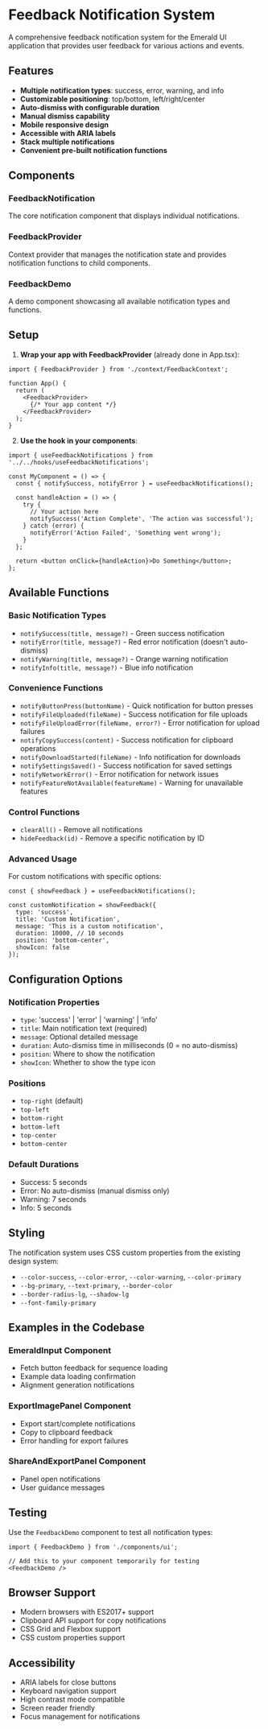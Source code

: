 # Feedback Notification System

A comprehensive feedback notification system for the Emerald UI application that provides user feedback for various actions and events.

## Features

- **Multiple notification types**: success, error, warning, and info
- **Customizable positioning**: top/bottom, left/right/center
- **Auto-dismiss with configurable duration**
- **Manual dismiss capability**
- **Mobile responsive design**
- **Accessible with ARIA labels**
- **Stack multiple notifications**
- **Convenient pre-built notification functions**

## Components

### FeedbackNotification
The core notification component that displays individual notifications.

### FeedbackProvider
Context provider that manages the notification state and provides notification functions to child components.

### FeedbackDemo
A demo component showcasing all available notification types and functions.

## Setup

1. **Wrap your app with FeedbackProvider** (already done in App.tsx):

```tsx
import { FeedbackProvider } from './context/FeedbackContext';

function App() {
  return (
    <FeedbackProvider>
      {/* Your app content */}
    </FeedbackProvider>
  );
}
```

2. **Use the hook in your components**:

```tsx
import { useFeedbackNotifications } from '../../hooks/useFeedbackNotifications';

const MyComponent = () => {
  const { notifySuccess, notifyError } = useFeedbackNotifications();
  
  const handleAction = () => {
    try {
      // Your action here
      notifySuccess('Action Complete', 'The action was successful');
    } catch (error) {
      notifyError('Action Failed', 'Something went wrong');
    }
  };
  
  return <button onClick={handleAction}>Do Something</button>;
};
```

## Available Functions

### Basic Notification Types

- `notifySuccess(title, message?)` - Green success notification
- `notifyError(title, message?)` - Red error notification (doesn't auto-dismiss)
- `notifyWarning(title, message?)` - Orange warning notification
- `notifyInfo(title, message?)` - Blue info notification

### Convenience Functions

- `notifyButtonPress(buttonName)` - Quick notification for button presses
- `notifyFileUploaded(fileName)` - Success notification for file uploads
- `notifyFileUploadError(fileName, error?)` - Error notification for upload failures
- `notifyCopySuccess(content)` - Success notification for clipboard operations
- `notifyDownloadStarted(fileName)` - Info notification for downloads
- `notifySettingsSaved()` - Success notification for saved settings
- `notifyNetworkError()` - Error notification for network issues
- `notifyFeatureNotAvailable(featureName)` - Warning for unavailable features

### Control Functions

- `clearAll()` - Remove all notifications
- `hideFeedback(id)` - Remove a specific notification by ID

### Advanced Usage

For custom notifications with specific options:

```tsx
const { showFeedback } = useFeedbackNotifications();

const customNotification = showFeedback({
  type: 'success',
  title: 'Custom Notification',
  message: 'This is a custom notification',
  duration: 10000, // 10 seconds
  position: 'bottom-center',
  showIcon: false
});
```

## Configuration Options

### Notification Properties

- `type`: 'success' | 'error' | 'warning' | 'info'
- `title`: Main notification text (required)
- `message`: Optional detailed message
- `duration`: Auto-dismiss time in milliseconds (0 = no auto-dismiss)
- `position`: Where to show the notification
- `showIcon`: Whether to show the type icon

### Positions

- `top-right` (default)
- `top-left`
- `bottom-right`
- `bottom-left`
- `top-center`
- `bottom-center`

### Default Durations

- Success: 5 seconds
- Error: No auto-dismiss (manual dismiss only)
- Warning: 7 seconds
- Info: 5 seconds

## Styling

The notification system uses CSS custom properties from the existing design system:

- `--color-success`, `--color-error`, `--color-warning`, `--color-primary`
- `--bg-primary`, `--text-primary`, `--border-color`
- `--border-radius-lg`, `--shadow-lg`
- `--font-family-primary`

## Examples in the Codebase

### EmeraldInput Component
- Fetch button feedback for sequence loading
- Example data loading confirmation
- Alignment generation notifications

### ExportImagePanel Component
- Export start/complete notifications
- Copy to clipboard feedback
- Error handling for export failures

### ShareAndExportPanel Component
- Panel open notifications
- User guidance messages

## Testing

Use the `FeedbackDemo` component to test all notification types:

```tsx
import { FeedbackDemo } from './components/ui';

// Add this to your component temporarily for testing
<FeedbackDemo />
```

## Browser Support

- Modern browsers with ES2017+ support
- Clipboard API support for copy notifications
- CSS Grid and Flexbox support
- CSS custom properties support

## Accessibility

- ARIA labels for close buttons
- Keyboard navigation support
- High contrast mode compatible
- Screen reader friendly
- Focus management for notifications
